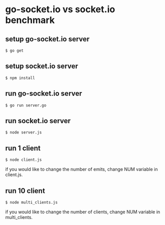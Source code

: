 go-socket.io vs socket.io benchmark
===================================

setup go-socket.io server
-------------------------

```
$ go get
```

setup socket.io server
-------------------------

```
$ npm install
```

run go-socket.io server
--------------------------

```
$ go run server.go
```


run socket.io server
--------------------------

```
$ node server.js
```

run 1 client
--------------------------

```
$ node client.js
```

if you would like to change the number of emits, change NUM variable in client.js.


run 10 client
--------------------------

```
$ node multi_clients.js
```

if you would like to change the number of clients, change NUM variable in multi_clients.


